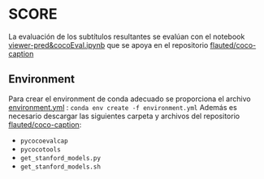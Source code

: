 # SCORE

La evaluación de los subtítulos resultantes se evalúan con el notebook [viewer-pred&cocoEval.ipynb](viewer-pred&cocoEval.ipynb) que se apoya en el repositorio [flauted/coco-caption](https://github.com/flauted/coco-caption)

## Environment

Para crear el environment de conda adecuado se proporciona el archivo [environment.yml](environment.yml) :  `conda env create -f environment.yml`
Además es necesario descargar las siguientes carpeta y archivos del repositorio [flauted/coco-caption](https://github.com/flauted/coco-caption):
- `pycocoevalcap`
- `pycocotools`
- `get_stanford_models.py`
- `get_stanford_models.sh`
